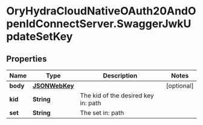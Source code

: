 # OryHydraCloudNativeOAuth20AndOpenIdConnectServer.SwaggerJwkUpdateSetKey

## Properties
Name | Type | Description | Notes
------------ | ------------- | ------------- | -------------
**body** | [**JSONWebKey**](JSONWebKey.md) |  | [optional] 
**kid** | **String** | The kid of the desired key in: path | 
**set** | **String** | The set in: path | 



